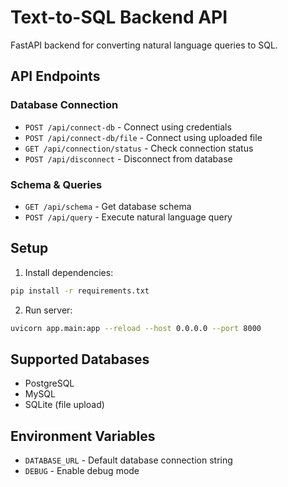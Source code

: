 # Text-to-SQL Backend API

FastAPI backend for converting natural language queries to SQL.

## API Endpoints

### Database Connection
- `POST /api/connect-db` - Connect using credentials
- `POST /api/connect-db/file` - Connect using uploaded file
- `GET /api/connection/status` - Check connection status
- `POST /api/disconnect` - Disconnect from database

### Schema & Queries
- `GET /api/schema` - Get database schema
- `POST /api/query` - Execute natural language query

## Setup

1. Install dependencies:
```bash
pip install -r requirements.txt
```

2. Run server:
```bash
uvicorn app.main:app --reload --host 0.0.0.0 --port 8000
```

## Supported Databases
- PostgreSQL
- MySQL
- SQLite (file upload)

## Environment Variables
- `DATABASE_URL` - Default database connection string
- `DEBUG` - Enable debug mode